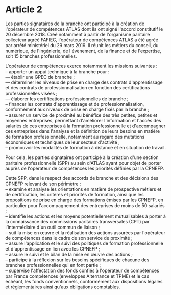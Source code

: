 # Article 2

Les parties signataires de la branche ont participé à la création de l'opérateur de compétences ATLAS dont ils ont signé l'accord constitutif le 20 décembre 2018. Créé notamment à partir de l'organisme paritaire collecteur agréé FAFIEC, l'opérateur de compétences ATLAS a été agréé par arrêté ministériel du 29 mars 2019. Il réunit les métiers du conseil, du numérique, de l'ingénierie, de l'évènement, de la finance et de l'expertise, soit 15 branches professionnelles.

L'opérateur de compétences exerce notamment les missions suivantes :  
 – apporter un appui technique à la branche pour :  
 –– établir une GPEC de branche ;  
 –– déterminer les niveaux de prise en charge des contrats d'apprentissage et des contrats de professionnalisation en fonction des certifications professionnelles visées ;  
 –– élaborer les certifications professionnelles de branche ;  
 – financer les contrats d'apprentissage et de professionnalisation, conformément aux niveaux de prise en charge fixés par la branche ;  
 – assurer un service de proximité au bénéfice des très petites, petites et moyennes entreprises, permettant d'améliorer l'information et l'accès des salariés de ces entreprises à la formation professionnelle et d'accompagner ces entreprises dans l'analyse et la définition de leurs besoins en matière de formation professionnelle, notamment au regard des mutations économiques et techniques de leur secteur d'activité ;  
 – promouvoir les modalités de formation à distance et en situation de travail.

Pour cela, les parties signataires ont participé à la création d'une section paritaire professionnelle (SPP) au sein d'ATLAS ayant pour objet de porter auprès de l'opérateur de compétences les priorités définies par la CPNEFP.

Cette SPP, dans le respect des accords de branche et des décisions des CPNEFP relevant de son périmètre :  
 – examine et analyse les orientations en matière de prospective métiers et de certification, les critères et priorités de formation, ainsi que les propositions de prise en charge des formations émises par les CPNEFP, en particulier pour l'accompagnement des entreprises de moins de 50 salariés ;  
 – identifie les actions et les moyens potentiellement mutualisables à porter à la connaissance des commissions paritaires transversales (CPT) par l'intermédiaire d'un outil commun de liaison ;  
 – suit la mise en œuvre et la réalisation des actions assurées par l'opérateur de compétences dans le cadre de son service de proximité ;  
 – assure l'application et le suivi des politiques de formation professionnelle et d'apprentissage en lien avec les CPNEFP ;  
 – assure le suivi et le bilan de la mise en œuvre des actions ;  
 – participe à la réflexion sur les besoins spécifiques de chacune des branches professionnelles qui en font partie ;  
 – supervise l'affectation des fonds confiés à l'opérateur de compétences par France compétences (enveloppes Alternance et TPME) et le cas échéant, les fonds conventionnels, conformément aux dispositions légales et réglementaires ainsi qu'aux obligations comptables.

